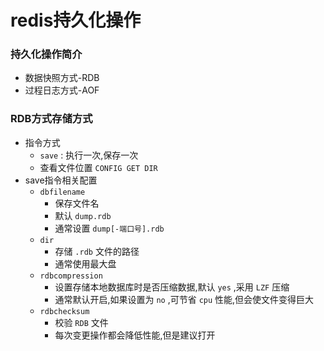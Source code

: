 # redis持久化操作

### 持久化操作简介

- 数据快照方式-RDB
- 过程日志方式-AOF



### RDB方式存储方式

- 指令方式
  - `save`  : 执行一次,保存一次
  - 查看文件位置  `CONFIG GET DIR`
- save指令相关配置
  - `dbfilename` 
    - 保存文件名
    - 默认 `dump.rdb`
    - 通常设置 `dump[-端口号].rdb`
  - `dir`
    - 存储 `.rdb` 文件的路径
    - 通常使用最大盘
  - `rdbcompression` 
    - 设置存储本地数据库时是否压缩数据,默认 `yes` ,采用 `LZF` 压缩
    - 通常默认开启,如果设置为 `no` ,可节省 ` cpu ` 性能,但会使文件变得巨大
  - `rdbchecksum`
    - 校验 ` RDB ` 文件
    - 每次变更操作都会降低性能,但是建议打开



